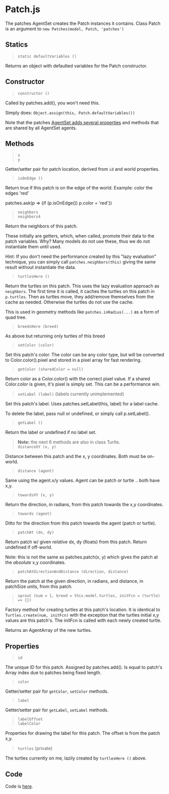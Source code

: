 # Patch.js

The patches AgentSet creates the Patch instances it contains. Class Patch is an argument to `new Patches(model, Patch, 'patches')`

## Statics

> `static defaultVariables ()`

Returns an object with defaulted variables for the Patch constructor.

## Constructor

> `constructor ()`

Called by patches.add(), you won't need this.

Simply does: `Object.assign(this, Patch.defaultVariables())`

Note that the patches [AgentSet adds several properties](AgentSet?id=agentclass-mixin) and methods that are shared by all AgentSet agents.

## Methods

> `x` <br />
> `y`

Getter/setter pair for patch location, derived from `id` and world properties.

> `isOnEdge ()`

Return true if this patch is on the edge of the world. Example: color the edges 'red'

patches.ask(p => {if (p.isOnEdge()) p.color = 'red'})

> `neighbors` <br />
> `neighbors4`

Return the neighbors of this patch.

These initially are getters, which, when called, promote their data to the patch variables. Why? Many models do not use these, thus we do not instantiate them until used.

Hint: If you don't need the performance created by this "lazy evaluation" technique, you can simply call `patches.neighbors(this)` giving the same result without instantiate the data.

> `turtlesHere ()`

Return the turtles on this patch. This uses the lazy evaluation approach as `neighbors`. The first time it is called, it caches the turtles on this patch in `p.turtles`. Then as turtles move, they add/remove themselves from the cache as needed. Otherwise the turtles do not use the cache.

This is used in geometry methods like `patches.inRadius(...)` as a form of quad tree.

> `breedsHere (breed)`

As above but returning only turtles of this breed

> `setColor (color)`

Set this patch's color. The color can be any color type, but will be converted to Color.color().pixel and stored in a pixel array for fast rendering.

> `getColor (sharedColor = null)`

Return color as a Color.color() with the correct pixel value. If a shared Color.color is given, it's pixel is simply set. This can be a performance win.

> `setLabel (label)` (labels currently unimplemented)

Set this patch's label. Uses patches.setLabel(this, label) for a label cache.

To delete the label, pass null or undefined, or simply call p.setLabel().

> `getLabel ()`

Return the label or undefined if no label set.

> **Note:** the next 6 methods are also in class Turtle. <br />
> `distanceXY (x, y)`

Distance between this patch and the x, y coordinates. Both must be on-world.

> `distance (agent)`

Same using the agent.x/y values. Agent can be patch or turtle .. both have x,y.

> `towardsXY (x, y)`

Return the direction, in radians, from this patch towards the x,y coordinates.

> `towards (agent)`

Ditto for the direction from this patch towards the agent (patch or turtle).

> `patchAt (dx, dy)`

Return patch w/ given *relative* dx, dy (floats) from this patch. Return undefined if off-world.

Note: this is not the same as patches.patch(x, y) which gives the patch at the *absolute* x,y coordinates.

> `patchAtDirectionAndDistance (direction, distance)`

Return the patch at the given direction, in radians, and distance, in patchSize units, from this patch.

> `sprout (num = 1, breed = this.model.turtles, initFcn = (turtle) => {})`

Factory method for creating turtles at this patch's location. It is identical to `Turtles.create(num, initFcn)` with the exception that the turtles initial x,y values are this patch's. The initFcn is called with each newly created turtle.

Returns an AgentArray of the new turtles.

## Properties

> `id`

The unique ID for this patch. Assigned by patches.add(). Is equal to patch's Array index due to patches being fixed length.

> `color`

Getter/setter pair for `getColor`, `setColor` methods.

> `label`

Getter/setter pair for `getLabel`, `setLabel` methods.

> `labelOffset` <br />
> `labelColor`

Properties for drawing the label for this patch. The offset is from the patch x,y.

> `turtles` (private)

The turtles currently on me, lazily created by `turtlesHere ()` above.

## Code

Code is [here](https://github.com/backspaces/asx/blob/master/src/Patch.js).
